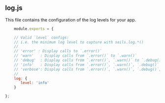 ## log.js
This file contains the configuration of the log levels for your app.

```javascript
    module.exports = {

    // Valid `level` configs:
    // i.e. the minimum log level to capture with sails.log.*()
    //
    // 'error' : Display calls to `.error()`
    // 'warn'	: Display calls from `.error()` to `.warn()`
    // 'debug'	: Display calls from `.error()`, `.warn()` to `.debug()`
    // 'info'	: Display calls from `.error()`, `.warn()`, `.debug()` to `.info()`
    // 'verbose': Display calls from `.error()`, `.warn()`, `.debug()`, `.info()` to `.verbose()`
    //
    log: {
       level: 'info'
    }

};
```
